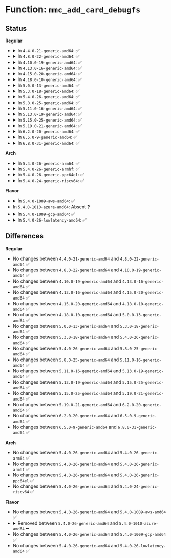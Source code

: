 # Function: <code>mmc_add_card_debugfs</code>

## Status
<b>Regular</b>
<ul>
<li>
<details>
<summary>In <code>4.4.0-21-generic-amd64</code>: ✅</summary>

```c
void mmc_add_card_debugfs(struct mmc_card * card)
```

```json
{
  "name": "mmc_add_card_debugfs",
  "collision_type": "Unique Global",
  "inline_type": "No",
  "funcs": [
    {
      "addr": 18446744071585978144,
      "name": "mmc_add_card_debugfs",
      "external": true,
      "loc": "drivers/mmc/core/debugfs.c:356",
      "file": "drivers/mmc/core/debugfs.c",
      "inline": "seen, unknown",
      "caller_inline": [],
      "caller_func": [
        "drivers/mmc/core/bus.c:mmc_add_card"
      ]
    }
  ],
  "symbols": [
    {
      "addr": 18446744071585978144,
      "name": "mmc_add_card_debugfs",
      "section": ".text",
      "bind": "STB_GLOBAL",
      "size": 259
    }
  ]
}
```
</details>
</li>
<li>
<details>
<summary>In <code>4.8.0-22-generic-amd64</code>: ✅</summary>

```c
void mmc_add_card_debugfs(struct mmc_card * card)
```

```json
{
  "name": "mmc_add_card_debugfs",
  "collision_type": "Unique Global",
  "inline_type": "No",
  "funcs": [
    {
      "addr": 18446744071586383648,
      "name": "mmc_add_card_debugfs",
      "external": true,
      "loc": "drivers/mmc/core/debugfs.c:357",
      "file": "drivers/mmc/core/debugfs.c",
      "inline": "seen, unknown",
      "caller_inline": [],
      "caller_func": [
        "drivers/mmc/core/bus.c:mmc_add_card"
      ]
    }
  ],
  "symbols": [
    {
      "addr": 18446744071586383648,
      "name": "mmc_add_card_debugfs",
      "section": ".text",
      "bind": "STB_GLOBAL",
      "size": 257
    }
  ]
}
```
</details>
</li>
<li>
<details>
<summary>In <code>4.10.0-19-generic-amd64</code>: ✅</summary>

```c
void mmc_add_card_debugfs(struct mmc_card * card)
```

```json
{
  "name": "mmc_add_card_debugfs",
  "collision_type": "Unique Global",
  "inline_type": "No",
  "funcs": [
    {
      "addr": 18446744071586592544,
      "name": "mmc_add_card_debugfs",
      "external": true,
      "loc": "drivers/mmc/core/debugfs.c:361",
      "file": "drivers/mmc/core/debugfs.c",
      "inline": "seen, unknown",
      "caller_inline": [],
      "caller_func": [
        "drivers/mmc/core/bus.c:mmc_add_card"
      ]
    }
  ],
  "symbols": [
    {
      "addr": 18446744071586592544,
      "name": "mmc_add_card_debugfs",
      "section": ".text",
      "bind": "STB_GLOBAL",
      "size": 257
    }
  ]
}
```
</details>
</li>
<li>
<details>
<summary>In <code>4.13.0-16-generic-amd64</code>: ✅</summary>

```c
void mmc_add_card_debugfs(struct mmc_card * card)
```

```json
{
  "name": "mmc_add_card_debugfs",
  "collision_type": "Unique Global",
  "inline_type": "No",
  "funcs": [
    {
      "addr": 18446744071586716976,
      "name": "mmc_add_card_debugfs",
      "external": true,
      "loc": "drivers/mmc/core/debugfs.c:363",
      "file": "drivers/mmc/core/debugfs.c",
      "inline": "seen, unknown",
      "caller_inline": [],
      "caller_func": [
        "drivers/mmc/core/bus.c:mmc_add_card"
      ]
    }
  ],
  "symbols": [
    {
      "addr": 18446744071586716976,
      "name": "mmc_add_card_debugfs",
      "section": ".text",
      "bind": "STB_GLOBAL",
      "size": 256
    }
  ]
}
```
</details>
</li>
<li>
<details>
<summary>In <code>4.15.0-20-generic-amd64</code>: ✅</summary>

```c
void mmc_add_card_debugfs(struct mmc_card * card)
```

```json
{
  "name": "mmc_add_card_debugfs",
  "collision_type": "Unique Global",
  "inline_type": "No",
  "funcs": [
    {
      "addr": 18446744071587201328,
      "name": "mmc_add_card_debugfs",
      "external": true,
      "loc": "drivers/mmc/core/debugfs.c:284",
      "file": "drivers/mmc/core/debugfs.c",
      "inline": "seen, unknown",
      "caller_inline": [],
      "caller_func": [
        "drivers/mmc/core/bus.c:mmc_add_card"
      ]
    }
  ],
  "symbols": [
    {
      "addr": 18446744071587201328,
      "name": "mmc_add_card_debugfs",
      "section": ".text",
      "bind": "STB_GLOBAL",
      "size": 152
    }
  ]
}
```
</details>
</li>
<li>
<details>
<summary>In <code>4.18.0-10-generic-amd64</code>: ✅</summary>

```c
void mmc_add_card_debugfs(struct mmc_card * card)
```

```json
{
  "name": "mmc_add_card_debugfs",
  "collision_type": "Unique Global",
  "inline_type": "No",
  "funcs": [
    {
      "addr": 18446744071587501872,
      "name": "mmc_add_card_debugfs",
      "external": true,
      "loc": "drivers/mmc/core/debugfs.c:279",
      "file": "drivers/mmc/core/debugfs.c",
      "inline": "seen, unknown",
      "caller_inline": [],
      "caller_func": [
        "drivers/mmc/core/bus.c:mmc_add_card"
      ]
    }
  ],
  "symbols": [
    {
      "addr": 18446744071587501872,
      "name": "mmc_add_card_debugfs",
      "section": ".text",
      "bind": "STB_GLOBAL",
      "size": 155
    }
  ]
}
```
</details>
</li>
<li>
<details>
<summary>In <code>5.0.0-13-generic-amd64</code>: ✅</summary>

```c
void mmc_add_card_debugfs(struct mmc_card * card)
```

```json
{
  "name": "mmc_add_card_debugfs",
  "collision_type": "Unique Global",
  "inline_type": "No",
  "funcs": [
    {
      "addr": 18446744071587681856,
      "name": "mmc_add_card_debugfs",
      "external": true,
      "loc": "drivers/mmc/core/debugfs.c:279",
      "file": "drivers/mmc/core/debugfs.c",
      "inline": "seen, unknown",
      "caller_inline": [],
      "caller_func": [
        "drivers/mmc/core/bus.c:mmc_add_card"
      ]
    }
  ],
  "symbols": [
    {
      "addr": 18446744071587681856,
      "name": "mmc_add_card_debugfs",
      "section": ".text",
      "bind": "STB_GLOBAL",
      "size": 155
    }
  ]
}
```
</details>
</li>
<li>
<details>
<summary>In <code>5.3.0-18-generic-amd64</code>: ✅</summary>

```c
void mmc_add_card_debugfs(struct mmc_card * card)
```

```json
{
  "name": "mmc_add_card_debugfs",
  "collision_type": "Unique Global",
  "inline_type": "No",
  "funcs": [
    {
      "addr": 18446744071587961056,
      "name": "mmc_add_card_debugfs",
      "external": true,
      "loc": "drivers/mmc/core/debugfs.c:252",
      "file": "drivers/mmc/core/debugfs.c",
      "inline": "seen, unknown",
      "caller_inline": [],
      "caller_func": [
        "drivers/mmc/core/bus.c:mmc_add_card"
      ]
    }
  ],
  "symbols": [
    {
      "addr": 18446744071587961056,
      "name": "mmc_add_card_debugfs",
      "section": ".text",
      "bind": "STB_GLOBAL",
      "size": 86
    }
  ]
}
```
</details>
</li>
<li>
<details>
<summary>In <code>5.4.0-26-generic-amd64</code>: ✅</summary>

```c
void mmc_add_card_debugfs(struct mmc_card * card)
```

```json
{
  "name": "mmc_add_card_debugfs",
  "collision_type": "Unique Global",
  "inline_type": "No",
  "funcs": [
    {
      "addr": 18446744071588167040,
      "name": "mmc_add_card_debugfs",
      "external": true,
      "loc": "drivers/mmc/core/debugfs.c:252",
      "file": "drivers/mmc/core/debugfs.c",
      "inline": "seen, unknown",
      "caller_inline": [],
      "caller_func": [
        "drivers/mmc/core/bus.c:mmc_add_card"
      ]
    }
  ],
  "symbols": [
    {
      "addr": 18446744071588167040,
      "name": "mmc_add_card_debugfs",
      "section": ".text",
      "bind": "STB_GLOBAL",
      "size": 86
    }
  ]
}
```
</details>
</li>
<li>
<details>
<summary>In <code>5.8.0-25-generic-amd64</code>: ✅</summary>

```c
void mmc_add_card_debugfs(struct mmc_card * card)
```

```json
{
  "name": "mmc_add_card_debugfs",
  "collision_type": "Unique Global",
  "inline_type": "No",
  "funcs": [
    {
      "addr": 18446744071589031504,
      "name": "mmc_add_card_debugfs",
      "external": true,
      "loc": "drivers/mmc/core/debugfs.c:252",
      "file": "drivers/mmc/core/debugfs.c",
      "inline": "seen, unknown",
      "caller_inline": [],
      "caller_func": [
        "drivers/mmc/core/bus.c:mmc_add_card"
      ]
    }
  ],
  "symbols": [
    {
      "addr": 18446744071589031504,
      "name": "mmc_add_card_debugfs",
      "section": ".text",
      "bind": "STB_GLOBAL",
      "size": 89
    }
  ]
}
```
</details>
</li>
<li>
<details>
<summary>In <code>5.11.0-16-generic-amd64</code>: ✅</summary>

```c
void mmc_add_card_debugfs(struct mmc_card * card)
```

```json
{
  "name": "mmc_add_card_debugfs",
  "collision_type": "Unique Global",
  "inline_type": "No",
  "funcs": [
    {
      "addr": 18446744071589040976,
      "name": "mmc_add_card_debugfs",
      "external": true,
      "loc": "drivers/mmc/core/debugfs.c:252",
      "file": "drivers/mmc/core/debugfs.c",
      "inline": "seen, unknown",
      "caller_inline": [],
      "caller_func": [
        "drivers/mmc/core/bus.c:mmc_add_card"
      ]
    }
  ],
  "symbols": [
    {
      "addr": 18446744071589040976,
      "name": "mmc_add_card_debugfs",
      "section": ".text",
      "bind": "STB_GLOBAL",
      "size": 89
    }
  ]
}
```
</details>
</li>
<li>
<details>
<summary>In <code>5.13.0-19-generic-amd64</code>: ✅</summary>

```c
void mmc_add_card_debugfs(struct mmc_card * card)
```

```json
{
  "name": "mmc_add_card_debugfs",
  "collision_type": "Unique Global",
  "inline_type": "No",
  "funcs": [
    {
      "addr": 18446744071588928144,
      "name": "mmc_add_card_debugfs",
      "external": true,
      "loc": "drivers/mmc/core/debugfs.c:252",
      "file": "drivers/mmc/core/debugfs.c",
      "inline": "seen, unknown",
      "caller_inline": [],
      "caller_func": [
        "drivers/mmc/core/bus.c:mmc_add_card"
      ]
    }
  ],
  "symbols": [
    {
      "addr": 18446744071588928144,
      "name": "mmc_add_card_debugfs",
      "section": ".text",
      "bind": "STB_GLOBAL",
      "size": 89
    }
  ]
}
```
</details>
</li>
<li>
<details>
<summary>In <code>5.15.0-25-generic-amd64</code>: ✅</summary>

```c
void mmc_add_card_debugfs(struct mmc_card * card)
```

```json
{
  "name": "mmc_add_card_debugfs",
  "collision_type": "Unique Global",
  "inline_type": "No",
  "funcs": [
    {
      "addr": 18446744071589635520,
      "name": "mmc_add_card_debugfs",
      "external": true,
      "loc": "drivers/mmc/core/debugfs.c:253",
      "file": "drivers/mmc/core/debugfs.c",
      "inline": "seen, unknown",
      "caller_inline": [],
      "caller_func": [
        "drivers/mmc/core/bus.c:mmc_add_card"
      ]
    }
  ],
  "symbols": [
    {
      "addr": 18446744071589635520,
      "name": "mmc_add_card_debugfs",
      "section": ".text",
      "bind": "STB_GLOBAL",
      "size": 89
    }
  ]
}
```
</details>
</li>
<li>
<details>
<summary>In <code>5.19.0-21-generic-amd64</code>: ✅</summary>

```c
void mmc_add_card_debugfs(struct mmc_card * card)
```

```json
{
  "name": "mmc_add_card_debugfs",
  "collision_type": "Unique Global",
  "inline_type": "No",
  "funcs": [
    {
      "addr": 18446744071591135808,
      "name": "mmc_add_card_debugfs",
      "external": true,
      "loc": "drivers/mmc/core/debugfs.c:253",
      "file": "drivers/mmc/core/debugfs.c",
      "inline": "seen, unknown",
      "caller_inline": [],
      "caller_func": [
        "drivers/mmc/core/bus.c:mmc_add_card"
      ]
    }
  ],
  "symbols": [
    {
      "addr": 18446744071591135808,
      "name": "mmc_add_card_debugfs",
      "section": ".text",
      "bind": "STB_GLOBAL",
      "size": 117
    }
  ]
}
```
</details>
</li>
<li>
<details>
<summary>In <code>6.2.0-20-generic-amd64</code>: ✅</summary>

```c
void mmc_add_card_debugfs(struct mmc_card * card)
```

```json
{
  "name": "mmc_add_card_debugfs",
  "collision_type": "Unique Global",
  "inline_type": "No",
  "funcs": [
    {
      "addr": 18446744071592860592,
      "name": "mmc_add_card_debugfs",
      "external": true,
      "loc": "drivers/mmc/core/debugfs.c:333",
      "file": "drivers/mmc/core/debugfs.c",
      "inline": "seen, unknown",
      "caller_inline": [],
      "caller_func": [
        "drivers/mmc/core/bus.c:mmc_add_card"
      ]
    }
  ],
  "symbols": [
    {
      "addr": 18446744071592860592,
      "name": "mmc_add_card_debugfs",
      "section": ".text",
      "bind": "STB_GLOBAL",
      "size": 117
    }
  ]
}
```
</details>
</li>
<li>
<details>
<summary>In <code>6.5.0-9-generic-amd64</code>: ✅</summary>

```c
void mmc_add_card_debugfs(struct mmc_card * card)
```

```json
{
  "name": "mmc_add_card_debugfs",
  "collision_type": "Unique Global",
  "inline_type": "No",
  "funcs": [
    {
      "addr": 18446744071593297808,
      "name": "mmc_add_card_debugfs",
      "external": true,
      "loc": "drivers/mmc/core/debugfs.c:333",
      "file": "drivers/mmc/core/debugfs.c",
      "inline": "seen, unknown",
      "caller_inline": [],
      "caller_func": [
        "drivers/mmc/core/bus.c:mmc_add_card"
      ]
    }
  ],
  "symbols": [
    {
      "addr": 18446744071593297808,
      "name": "mmc_add_card_debugfs",
      "section": ".text",
      "bind": "STB_GLOBAL",
      "size": 117
    }
  ]
}
```
</details>
</li>
<li>
<details>
<summary>In <code>6.8.0-31-generic-amd64</code>: ✅</summary>

```c
void mmc_add_card_debugfs(struct mmc_card * card)
```

```json
{
  "name": "mmc_add_card_debugfs",
  "collision_type": "Unique Global",
  "inline_type": "No",
  "funcs": [
    {
      "addr": 18446744071594054240,
      "name": "mmc_add_card_debugfs",
      "external": true,
      "loc": "drivers/mmc/core/debugfs.c:380",
      "file": "drivers/mmc/core/debugfs.c",
      "inline": "seen, unknown",
      "caller_inline": [],
      "caller_func": [
        "drivers/mmc/core/bus.c:mmc_add_card"
      ]
    }
  ],
  "symbols": [
    {
      "addr": 18446744071594054240,
      "name": "mmc_add_card_debugfs",
      "section": ".text",
      "bind": "STB_GLOBAL",
      "size": 117
    }
  ]
}
```
</details>
</li>
</ul>
<b>Arch</b>
<ul>
<li>
<details>
<summary>In <code>5.4.0-26-generic-arm64</code>: ✅</summary>

```c
void mmc_add_card_debugfs(struct mmc_card * card)
```

```json
{
  "name": "mmc_add_card_debugfs",
  "collision_type": "Unique Global",
  "inline_type": "No",
  "funcs": [
    {
      "addr": 18446603336501423000,
      "name": "mmc_add_card_debugfs",
      "external": true,
      "loc": "drivers/mmc/core/debugfs.c:252",
      "file": "drivers/mmc/core/debugfs.c",
      "inline": "seen, unknown",
      "caller_inline": [],
      "caller_func": [
        "drivers/mmc/core/bus.c:mmc_add_card"
      ]
    }
  ],
  "symbols": [
    {
      "addr": 18446603336501423000,
      "name": "mmc_add_card_debugfs",
      "section": ".text",
      "bind": "STB_GLOBAL",
      "size": 96
    }
  ]
}
```
</details>
</li>
<li>
<details>
<summary>In <code>5.4.0-26-generic-armhf</code>: ✅</summary>

```c
void mmc_add_card_debugfs(struct mmc_card * card)
```

```json
{
  "name": "mmc_add_card_debugfs",
  "collision_type": "Unique Global",
  "inline_type": "No",
  "funcs": [
    {
      "addr": 3233910700,
      "name": "mmc_add_card_debugfs",
      "external": true,
      "loc": "drivers/mmc/core/debugfs.c:252",
      "file": "drivers/mmc/core/debugfs.c",
      "inline": "seen, unknown",
      "caller_inline": [],
      "caller_func": [
        "drivers/mmc/core/bus.c:mmc_add_card"
      ]
    }
  ],
  "symbols": [
    {
      "addr": 3233910700,
      "name": "mmc_add_card_debugfs",
      "section": ".text",
      "bind": "STB_GLOBAL",
      "size": 88
    }
  ]
}
```
</details>
</li>
<li>
<details>
<summary>In <code>5.4.0-26-generic-ppc64el</code>: ✅</summary>

```c
void mmc_add_card_debugfs(struct mmc_card * card)
```

```json
{
  "name": "mmc_add_card_debugfs",
  "collision_type": "Unique Global",
  "inline_type": "No",
  "funcs": [
    {
      "addr": 13835058055294994432,
      "name": "mmc_add_card_debugfs",
      "external": true,
      "loc": "drivers/mmc/core/debugfs.c:252",
      "file": "drivers/mmc/core/debugfs.c",
      "inline": "seen, unknown",
      "caller_inline": [],
      "caller_func": [
        "drivers/mmc/core/bus.c:mmc_add_card"
      ]
    }
  ],
  "symbols": [
    {
      "addr": 13835058055294994432,
      "name": "mmc_add_card_debugfs",
      "section": ".text",
      "bind": "STB_GLOBAL",
      "size": 192
    }
  ]
}
```
</details>
</li>
<li>
<details>
<summary>In <code>5.4.0-24-generic-riscv64</code>: ✅</summary>

```c
void mmc_add_card_debugfs(struct mmc_card * card)
```

```json
{
  "name": "mmc_add_card_debugfs",
  "collision_type": "Unique Global",
  "inline_type": "No",
  "funcs": [
    {
      "addr": 18446743936278026624,
      "name": "mmc_add_card_debugfs",
      "external": true,
      "loc": "drivers/mmc/core/debugfs.c:252",
      "file": "drivers/mmc/core/debugfs.c",
      "inline": "seen, unknown",
      "caller_inline": [],
      "caller_func": [
        "drivers/mmc/core/bus.c:mmc_add_card"
      ]
    }
  ],
  "symbols": [
    {
      "addr": 18446743936278026624,
      "name": "mmc_add_card_debugfs",
      "section": ".text",
      "bind": "STB_GLOBAL",
      "size": 86
    }
  ]
}
```
</details>
</li>
</ul>
<b>Flavor</b>
<ul>
<li>
<details>
<summary>In <code>5.4.0-1009-aws-amd64</code>: ✅</summary>

```c
void mmc_add_card_debugfs(struct mmc_card * card)
```

```json
{
  "name": "mmc_add_card_debugfs",
  "collision_type": "Unique Global",
  "inline_type": "No",
  "funcs": [
    {
      "addr": 18446744071587788608,
      "name": "mmc_add_card_debugfs",
      "external": true,
      "loc": "drivers/mmc/core/debugfs.c:252",
      "file": "drivers/mmc/core/debugfs.c",
      "inline": "seen, unknown",
      "caller_inline": [],
      "caller_func": [
        "drivers/mmc/core/bus.c:mmc_add_card"
      ]
    }
  ],
  "symbols": [
    {
      "addr": 18446744071587788608,
      "name": "mmc_add_card_debugfs",
      "section": ".text",
      "bind": "STB_GLOBAL",
      "size": 86
    }
  ]
}
```
</details>
</li>
<li>
In <code>5.4.0-1010-azure-amd64</code>: Absent ❓
</li>
<li>
<details>
<summary>In <code>5.4.0-1009-gcp-amd64</code>: ✅</summary>

```c
void mmc_add_card_debugfs(struct mmc_card * card)
```

```json
{
  "name": "mmc_add_card_debugfs",
  "collision_type": "Unique Global",
  "inline_type": "No",
  "funcs": [
    {
      "addr": 18446744071588121568,
      "name": "mmc_add_card_debugfs",
      "external": true,
      "loc": "drivers/mmc/core/debugfs.c:252",
      "file": "drivers/mmc/core/debugfs.c",
      "inline": "seen, unknown",
      "caller_inline": [],
      "caller_func": [
        "drivers/mmc/core/bus.c:mmc_add_card"
      ]
    }
  ],
  "symbols": [
    {
      "addr": 18446744071588121568,
      "name": "mmc_add_card_debugfs",
      "section": ".text",
      "bind": "STB_GLOBAL",
      "size": 86
    }
  ]
}
```
</details>
</li>
<li>
<details>
<summary>In <code>5.4.0-26-lowlatency-amd64</code>: ✅</summary>

```c
void mmc_add_card_debugfs(struct mmc_card * card)
```

```json
{
  "name": "mmc_add_card_debugfs",
  "collision_type": "Unique Global",
  "inline_type": "No",
  "funcs": [
    {
      "addr": 18446744071588239104,
      "name": "mmc_add_card_debugfs",
      "external": true,
      "loc": "drivers/mmc/core/debugfs.c:252",
      "file": "drivers/mmc/core/debugfs.c",
      "inline": "seen, unknown",
      "caller_inline": [],
      "caller_func": [
        "drivers/mmc/core/bus.c:mmc_add_card"
      ]
    }
  ],
  "symbols": [
    {
      "addr": 18446744071588239104,
      "name": "mmc_add_card_debugfs",
      "section": ".text",
      "bind": "STB_GLOBAL",
      "size": 86
    }
  ]
}
```
</details>
</li>
</ul>

## Differences
<b>Regular</b>
<ul>
<li>
No changes between <code>4.4.0-21-generic-amd64</code> and <code>4.8.0-22-generic-amd64</code> ✅
</li>
<li>
No changes between <code>4.8.0-22-generic-amd64</code> and <code>4.10.0-19-generic-amd64</code> ✅
</li>
<li>
No changes between <code>4.10.0-19-generic-amd64</code> and <code>4.13.0-16-generic-amd64</code> ✅
</li>
<li>
No changes between <code>4.13.0-16-generic-amd64</code> and <code>4.15.0-20-generic-amd64</code> ✅
</li>
<li>
No changes between <code>4.15.0-20-generic-amd64</code> and <code>4.18.0-10-generic-amd64</code> ✅
</li>
<li>
No changes between <code>4.18.0-10-generic-amd64</code> and <code>5.0.0-13-generic-amd64</code> ✅
</li>
<li>
No changes between <code>5.0.0-13-generic-amd64</code> and <code>5.3.0-18-generic-amd64</code> ✅
</li>
<li>
No changes between <code>5.3.0-18-generic-amd64</code> and <code>5.4.0-26-generic-amd64</code> ✅
</li>
<li>
No changes between <code>5.4.0-26-generic-amd64</code> and <code>5.8.0-25-generic-amd64</code> ✅
</li>
<li>
No changes between <code>5.8.0-25-generic-amd64</code> and <code>5.11.0-16-generic-amd64</code> ✅
</li>
<li>
No changes between <code>5.11.0-16-generic-amd64</code> and <code>5.13.0-19-generic-amd64</code> ✅
</li>
<li>
No changes between <code>5.13.0-19-generic-amd64</code> and <code>5.15.0-25-generic-amd64</code> ✅
</li>
<li>
No changes between <code>5.15.0-25-generic-amd64</code> and <code>5.19.0-21-generic-amd64</code> ✅
</li>
<li>
No changes between <code>5.19.0-21-generic-amd64</code> and <code>6.2.0-20-generic-amd64</code> ✅
</li>
<li>
No changes between <code>6.2.0-20-generic-amd64</code> and <code>6.5.0-9-generic-amd64</code> ✅
</li>
<li>
No changes between <code>6.5.0-9-generic-amd64</code> and <code>6.8.0-31-generic-amd64</code> ✅
</li>
</ul>
<b>Arch</b>
<ul>
<li>
No changes between <code>5.4.0-26-generic-amd64</code> and <code>5.4.0-26-generic-arm64</code> ✅
</li>
<li>
No changes between <code>5.4.0-26-generic-amd64</code> and <code>5.4.0-26-generic-armhf</code> ✅
</li>
<li>
No changes between <code>5.4.0-26-generic-amd64</code> and <code>5.4.0-26-generic-ppc64el</code> ✅
</li>
<li>
No changes between <code>5.4.0-26-generic-amd64</code> and <code>5.4.0-24-generic-riscv64</code> ✅
</li>
</ul>
<b>Flavor</b>
<ul>
<li>
No changes between <code>5.4.0-26-generic-amd64</code> and <code>5.4.0-1009-aws-amd64</code> ✅
</li>
<li>
<details>
<summary>Removed between <code>5.4.0-26-generic-amd64</code> and <code>5.4.0-1010-azure-amd64</code> ➖</summary>

```c
void mmc_add_card_debugfs(struct mmc_card * card)
```
</details>
</li>
<li>
No changes between <code>5.4.0-26-generic-amd64</code> and <code>5.4.0-1009-gcp-amd64</code> ✅
</li>
<li>
No changes between <code>5.4.0-26-generic-amd64</code> and <code>5.4.0-26-lowlatency-amd64</code> ✅
</li>
</ul>

